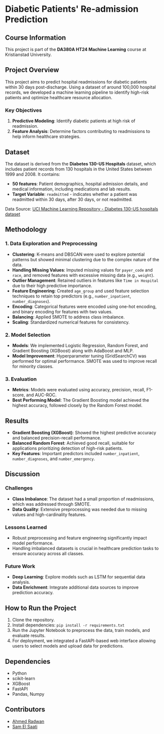 # Diabetic Patients' Re-admission Prediction

## Course Information
This project is part of the **DA380A HT24 Machine Learning** course at Kristianstad University.

## Project Overview
This project aims to predict hospital readmissions for diabetic patients within 30 days post-discharge. Using a dataset of around 100,000 hospital records, we developed a machine learning pipeline to identify high-risk patients and optimize healthcare resource allocation.

### Key Objectives
1. **Predictive Modeling**: Identify diabetic patients at high risk of readmission.
2. **Feature Analysis**: Determine factors contributing to readmissions to help inform healthcare strategies.

## Dataset
The dataset is derived from the **Diabetes 130-US Hospitals** dataset, which includes patient records from 130 hospitals in the United States between 1999 and 2008. It contains:
- **50 features**: Patient demographics, hospital admission details, and medical information, including medications and lab results.
- **Target Variable**: `readmitted` - indicates whether a patient was readmitted within 30 days, after 30 days, or not readmitted.

Data Source: [UCI Machine Learning Repository - Diabetes 130-US hospitals dataset](https://archive.ics.uci.edu/ml/datasets/Diabetes+130-US+hospitals+for+years+1999-2008)

## Methodology
### 1. Data Exploration and Preprocessing
   - **Clustering**: K-means and DBSCAN were used to explore potential patterns but showed minimal clustering due to the complex nature of the data.
   - **Handling Missing Values**: Imputed missing values for `payer_code` and `race`, and removed features with excessive missing data (e.g., `weight`).
   - **Outlier Management**: Retained outliers in features like `Time in Hospital` due to their high predictive importance.
   - **Feature Engineering**: Created `age_group` and used feature selection techniques to retain top predictors (e.g., `number_inpatient`, `number_diagnoses`).
   - **Encoding**: Categorical features were encoded using one-hot encoding, and binary encoding for features with two values.
   - **Balancing**: Applied SMOTE to address class imbalance.
   - **Scaling**: Standardized numerical features for consistency.

### 2. Model Selection
   - **Models**: We implemented Logistic Regression, Random Forest, and Gradient Boosting (XGBoost) along with AdaBoost and MLP.
   - **Model Improvement**: Hyperparameter tuning (GridSearchCV) was performed for optimal performance. SMOTE was used to improve recall for minority classes.

### 3. Evaluation
   - **Metrics**: Models were evaluated using accuracy, precision, recall, F1-score, and AUC-ROC.
   - **Best Performing Model**: The Gradient Boosting model achieved the highest accuracy, followed closely by the Random Forest model.

## Results
- **Gradient Boosting (XGBoost)**: Showed the highest predictive accuracy and balanced precision-recall performance.
- **Balanced Random Forest**: Achieved good recall, suitable for applications prioritizing detection of high-risk patients.
- **Key Features**: Important predictors included `number_inpatient`, `number_diagnoses`, and `number_emergency`.

## Discussion
### Challenges
- **Class Imbalance**: The dataset had a small proportion of readmissions, which was addressed through SMOTE.
- **Data Quality**: Extensive preprocessing was needed due to missing values and high-cardinality features.

### Lessons Learned
- Robust preprocessing and feature engineering significantly impact model performance.
- Handling imbalanced datasets is crucial in healthcare prediction tasks to ensure accuracy across all classes.

### Future Work
- **Deep Learning**: Explore models such as LSTM for sequential data analysis.
- **Data Enrichment**: Integrate additional data sources to improve prediction accuracy.

## How to Run the Project
1. Clone the repository.
2. Install dependencies: `pip install -r requirements.txt`
3. Run the Jupyter Notebook to preprocess the data, train models, and evaluate results.
4. For deployment, we integrated a FastAPI-based web interface allowing users to select models and upload data for predictions.

## Dependencies
- Python
- scikit-learn
- XGBoost
- FastAPI
- Pandas, Numpy

## Contributors
- [Ahmed Radwan](https://github.com/Ahmedradwancs)
- [Sam El Saati](https://github.com/sams258)
